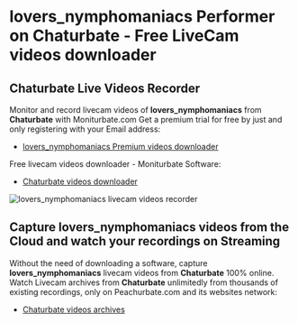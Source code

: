 # lovers_nymphomaniacs Performer on Chaturbate - Free LiveCam videos downloader

## Chaturbate Live Videos Recorder

Monitor and record livecam videos of **lovers_nymphomaniacs** from **Chaturbate** with Moniturbate.com
Get a premium trial for free by just and only registering with your Email address:
* [lovers_nymphomaniacs Premium videos downloader](https://moniturbate.com/request-demo-licence-key.html)

Free livecam videos downloader - Moniturbate Software:
* [Chaturbate videos downloader](https://moniturbate.com/moniturbate-download-software.html)

![lovers_nymphomaniacs livecam videos recorder](https://peachurnet.com/templates/moniturbate-software.png)


## Capture lovers_nymphomaniacs videos from the Cloud and watch your recordings on Streaming

Without the need of downloading a software, capture **lovers_nymphomaniacs** livecam videos from **Chaturbate** 100% online.
Watch Livecam archives from **Chaturbate** unlimitedly from thousands of existing recordings, only on Peachurbate.com and its websites network:
* [Chaturbate videos archives](https://peachurnet.com/)